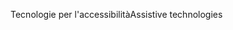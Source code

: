 <span data-ttu-id="e4cb9-101">Tecnologie per l'accessibilità</span><span class="sxs-lookup"><span data-stu-id="e4cb9-101">Assistive technologies</span></span>